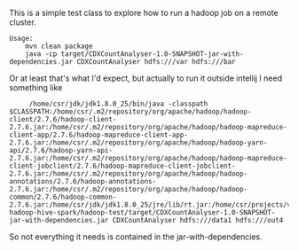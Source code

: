 This is a simple test class to explore how to run a hadoop job on a remote cluster. 

````
Usage: 
    mvn clean package 
    java -cp target/CDXCountAnalyser-1.0-SNAPSHOT-jar-with-dependencies.jar CDXCountAnalyser hdfs:///var hdfs:///bar
````

Or at least that's what I'd expect, but actually to run it outside intellij I need something like

````
     /home/csr/jdk/jdk1.8.0_25/bin/java -classpath $CLASSPATH:/home/csr/.m2/repository/org/apache/hadoop/hadoop-client/2.7.6/hadoop-client-2.7.6.jar:/home/csr/.m2/repository/org/apache/hadoop/hadoop-mapreduce-client-app/2.7.6/hadoop-mapreduce-client-app-2.7.6.jar:/home/csr/.m2/repository/org/apache/hadoop/hadoop-yarn-api/2.7.6/hadoop-yarn-api-2.7.6.jar:/home/csr/.m2/repository/org/apache/hadoop/hadoop-mapreduce-client-jobclient/2.7.6/hadoop-mapreduce-client-jobclient-2.7.6.jar:/home/csr/.m2/repository/org/apache/hadoop/hadoop-annotations/2.7.6/hadoop-annotations-2.7.6.jar:/home/csr/.m2/repository/org/apache/hadoop/hadoop-common/2.7.6/hadoop-common-2.7.6.jar:/home/csr/jdk/jdk1.8.0_25/jre/lib/rt.jar:/home/csr/projects/vagrant-hadoop-hive-spark/hadoop-test/target/CDXCountAnalyser-1.0-SNAPSHOT-jar-with-dependencies.jar CDXCountAnalyser hdfs:///data1 hdfs:///out4
````

So not everything it needs is contained in the jar-with-dependencies.